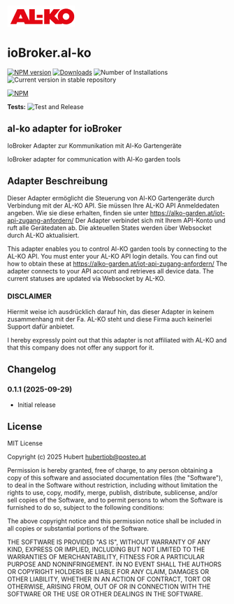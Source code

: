 ![Logo](admin/al-ko.png)
# ioBroker.al-ko

[![NPM version](https://img.shields.io/npm/v/iobroker.al-ko.svg)](https://www.npmjs.com/package/iobroker.al-ko)
[![Downloads](https://img.shields.io/npm/dm/iobroker.al-ko.svg)](https://www.npmjs.com/package/iobroker.al-ko)
![Number of Installations](https://iobroker.live/badges/al-ko-installed.svg)
![Current version in stable repository](https://iobroker.live/badges/al-ko-stable.svg)

[![NPM](https://nodei.co/npm/iobroker.al-ko.png?downloads=true)](https://nodei.co/npm/iobroker.al-ko/)

**Tests:** ![Test and Release](https://github.com/zechnerhubert/ioBroker.al-ko/workflows/Test%20and%20Release/badge.svg)

## al-ko adapter for ioBroker

IoBroker Adapter zur Kommunikation mit Al-Ko Gartengeräte

IoBroker adapter for communication with Al-Ko garden tools

## Adapter Beschreibung
Dieser Adapter ermöglicht die Steuerung von Al-KO Gartengeräte durch Verbindung mit der AL-KO API.
Sie müssen Ihre AL-KO API Anmeldedaten angeben. 
Wie sie diese erhalten, finden sie unter https://alko-garden.at/iot-api-zugang-anfordern/
Der Adapter verbindet sich mit Ihrem API-Konto und ruft alle Gerätedaten ab. 
Die akteuellen States werden über Websocket durch AL-KO aktualisiert.

This adapter enables you to control Al-KO garden tools by connecting to the AL-KO API.
You must enter your AL-KO API login details. 
You can find out how to obtain these at https://alko-garden.at/iot-api-zugang-anfordern/
The adapter connects to your API account and retrieves all device data. 
The current statuses are updated via Websocket by AL-KO.

### DISCLAIMER

Hiermit weise ich ausdrücklich darauf hin, das dieser Adapter in keinem zusammenhang mit der Fa. AL-KO steht und diese Firma auch keinerlei Support dafür anbietet.

I hereby expressly point out that this adapter is not affiliated with AL-KO and that this company does not offer any support for it.

## Changelog
<!--
	Placeholder for the next version (at the beginning of the line):
	### **WORK IN PROGRESS**
-->

### **0.1.1 (2025-09-29)**
* Initial release

## License
MIT License

Copyright (c) 2025 Hubert <hubertiob@posteo.at>

Permission is hereby granted, free of charge, to any person obtaining a copy
of this software and associated documentation files (the "Software"), to deal
in the Software without restriction, including without limitation the rights
to use, copy, modify, merge, publish, distribute, sublicense, and/or sell
copies of the Software, and to permit persons to whom the Software is
furnished to do so, subject to the following conditions:

The above copyright notice and this permission notice shall be included in all
copies or substantial portions of the Software.

THE SOFTWARE IS PROVIDED "AS IS", WITHOUT WARRANTY OF ANY KIND, EXPRESS OR
IMPLIED, INCLUDING BUT NOT LIMITED TO THE WARRANTIES OF MERCHANTABILITY,
FITNESS FOR A PARTICULAR PURPOSE AND NONINFRINGEMENT. IN NO EVENT SHALL THE
AUTHORS OR COPYRIGHT HOLDERS BE LIABLE FOR ANY CLAIM, DAMAGES OR OTHER
LIABILITY, WHETHER IN AN ACTION OF CONTRACT, TORT OR OTHERWISE, ARISING FROM,
OUT OF OR IN CONNECTION WITH THE SOFTWARE OR THE USE OR OTHER DEALINGS IN THE
SOFTWARE.